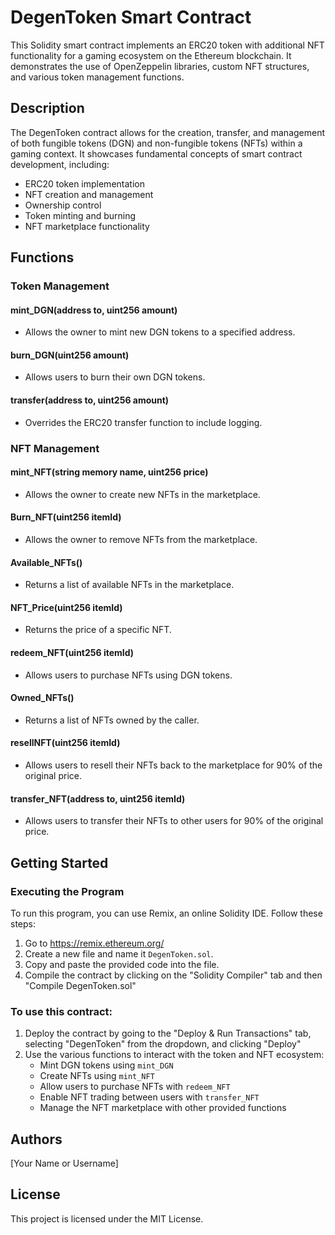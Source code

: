 # DegenToken Smart Contract

This Solidity smart contract implements an ERC20 token with additional NFT functionality for a gaming ecosystem on the Ethereum blockchain. It demonstrates the use of OpenZeppelin libraries, custom NFT structures, and various token management functions.

## Description

The DegenToken contract allows for the creation, transfer, and management of both fungible tokens (DGN) and non-fungible tokens (NFTs) within a gaming context. It showcases fundamental concepts of smart contract development, including:

- ERC20 token implementation
- NFT creation and management
- Ownership control
- Token minting and burning
- NFT marketplace functionality

## Functions

### Token Management

#### mint_DGN(address to, uint256 amount)
- Allows the owner to mint new DGN tokens to a specified address.

#### burn_DGN(uint256 amount)
- Allows users to burn their own DGN tokens.

#### transfer(address to, uint256 amount)
- Overrides the ERC20 transfer function to include logging.

### NFT Management

#### mint_NFT(string memory name, uint256 price)
- Allows the owner to create new NFTs in the marketplace.

#### Burn_NFT(uint256 itemId)
- Allows the owner to remove NFTs from the marketplace.

#### Available_NFTs()
- Returns a list of available NFTs in the marketplace.

#### NFT_Price(uint256 itemId)
- Returns the price of a specific NFT.

#### redeem_NFT(uint256 itemId)
- Allows users to purchase NFTs using DGN tokens.

#### Owned_NFTs()
- Returns a list of NFTs owned by the caller.

#### resellNFT(uint256 itemId)
- Allows users to resell their NFTs back to the marketplace for 90% of the original price.

#### transfer_NFT(address to, uint256 itemId)
- Allows users to transfer their NFTs to other users for 90% of the original price.

## Getting Started

### Executing the Program

To run this program, you can use Remix, an online Solidity IDE. Follow these steps:

1. Go to https://remix.ethereum.org/
2. Create a new file and name it `DegenToken.sol`.
3. Copy and paste the provided code into the file.
4. Compile the contract by clicking on the "Solidity Compiler" tab and then "Compile DegenToken.sol"

### To use this contract:

1. Deploy the contract by going to the "Deploy & Run Transactions" tab, selecting "DegenToken" from the dropdown, and clicking "Deploy"
2. Use the various functions to interact with the token and NFT ecosystem:
   - Mint DGN tokens using `mint_DGN`
   - Create NFTs using `mint_NFT`
   - Allow users to purchase NFTs with `redeem_NFT`
   - Enable NFT trading between users with `transfer_NFT`
   - Manage the NFT marketplace with other provided functions

## Authors

[Your Name or Username]

## License

This project is licensed under the MIT License.
